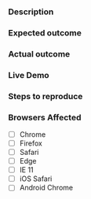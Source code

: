 ### Description
<!-- Example: The `vaadin-grid` element scrolls when applying filter. -->

### Expected outcome
<!-- Example: No scrolling should happen. -->

### Actual outcome
<!-- Example: Grid content occasionally gets scrolled. -->

### Live Demo
<!-- Example: https://jsbin.com/laxuxah/edit?html,output -->

### Steps to reproduce
<!-- Example
1. Put a `vaadin-grid` element in the page.
2. Add `vaadin-grid-filter` element to the column header template.
3. Open the page in a web browser.
4. Start typing in the filter input.
-->

### Browsers Affected
<!-- Check all that apply -->
- [ ] Chrome
- [ ] Firefox
- [ ] Safari
- [ ] Edge
- [ ] IE 11
- [ ] iOS Safari
- [ ] Android Chrome

